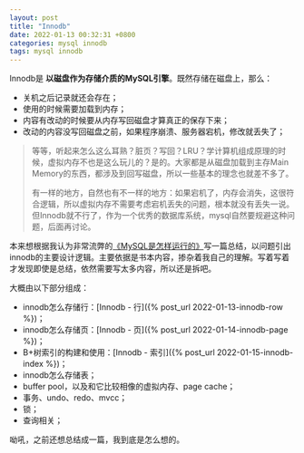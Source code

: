 ```yaml
---
layout: post
title: "Innodb"
date: 2022-01-13 00:32:31 +0800
categories: mysql innodb
tags: mysql innodb
---
```


Innodb是 **以磁盘作为存储介质的MySQL引擎**。既然存储在磁盘上，那么：
- 关机之后记录就还会存在；
- 使用的时候需要加载到内存；
- 内容有改动的时候要从内存写回磁盘才算真正的保存下来；
- 改动的内容没写回磁盘之前，如果程序崩溃、服务器宕机，修改就丢失了；

> 等等，听起来怎么这么耳熟？脏页？写回？LRU？学计算机组成原理的时候，虚拟内存不也是这么玩儿的？是的。大家都是从磁盘加载到主存Main Memory的东西，都涉及到回写磁盘，所以一些基本的理念也就差不多了。
> 
> 有一样的地方，自然也有不一样的地方：如果宕机了，内存会消失，这很符合逻辑，所以虚拟内存不需要考虑宕机丢失的问题，根本就没有丢失一说。但Innodb就不行了，作为一个优秀的数据库系统，mysql自然要规避这种问题，后面再讨论。

本来想根据我认为非常流弊的[《MySQL是怎样运行的》](https://book.douban.com/subject/35231266/)写一篇总结，以问题引出innodb的主要设计逻辑。主要依据是书本内容，掺杂着我自己的理解。写着写着才发现即使是总结，依然需要写太多内容，所以还是拆吧。

大概由以下部分组成：
- innodb怎么存储行：[Innodb - 行]({% post_url 2022-01-13-innodb-row %})；
- innodb怎么存储页：[Innodb - 页]({% post_url 2022-01-14-innodb-page %})；
- B+树索引的构建和使用：[Innodb - 索引]({% post_url 2022-01-15-innodb-index %})；
- innodb怎么存储表；
- buffer pool，以及和它比较相像的虚拟内存、page cache；
- 事务、undo、redo、mvcc；
- 锁；
- 查询相关；

呦吼，之前还想总结成一篇，我到底是怎么想的。

